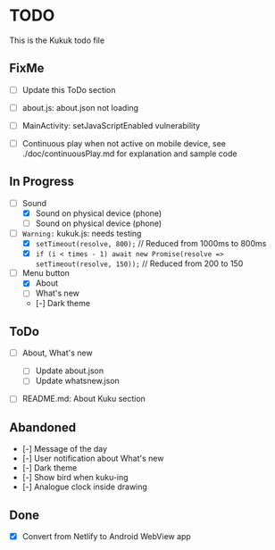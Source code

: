 # TODO

This is the Kukuk todo file


## FixMe
- [ ] Update this ToDo section
- [ ] about.js: about.json not loading
- [ ] MainActivity: setJavaScriptEnabled vulnerability
- [ ] Continuous play when not active on mobile device, see ./doc/continuousPlay.md for explanation and sample code


## In Progress
- [ ] Sound
    - [x] Sound on physical device (phone)
    - [ ] Sound on physical device (phone)
- [ ] `Warning:` kukuk.js: needs testing
    - [x] `setTimeout(resolve, 800);`  // Reduced from 1000ms to 800ms
    - [x] `if (i < times - 1) await new Promise(resolve => setTimeout(resolve, 150));`  // Reduced from 200 to 150
- [ ] Menu button
    - [x] About
    - [ ] What's new 
    - [-] Dark theme 


## ToDo
- [ ] About, What's new
    - [ ] Update about.json
    - [ ] Update whatsnew.json
- [ ] README.md: About Kuku section


## Abandoned
- [-] Message of the day
- [-] User notification about What's new
- [-] Dark theme
- [-] Show bird when kuku-ing
- [-] Analogue clock inside drawing


## Done
- [x] Convert from Netlify to Android WebView app
